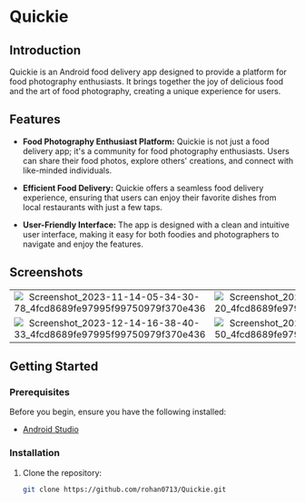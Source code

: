 # Quickie

## Introduction

Quickie is an Android food delivery app designed to provide a platform for food photography enthusiasts. It brings together the joy of delicious food and the art of food photography, creating a unique experience for users.

## Features

- **Food Photography Enthusiast Platform:** Quickie is not just a food delivery app; it's a community for food photography enthusiasts. Users can share their food photos, explore others' creations, and connect with like-minded individuals.

- **Efficient Food Delivery:** Quickie offers a seamless food delivery experience, ensuring that users can enjoy their favorite dishes from local restaurants with just a few taps.

- **User-Friendly Interface:** The app is designed with a clean and intuitive user interface, making it easy for both foodies and photographers to navigate and enjoy the features.

## Screenshots

|||||
|:----------------------------------------:|:-----------------------------------------:|:-----------------------------------------:|:-----------------------------------------:|
| ![Screenshot_2023-11-14-05-34-30-78_4fcd8689fe97995f99750979f370e436](https://github.com/rohan0713/Quickie/assets/43573988/8e632939-1cfb-41d5-bfb5-2a51fd4d4c1d) | ![Screenshot_2023-12-14-16-33-35-20_4fcd8689fe97995f99750979f370e436](https://github.com/rohan0713/Quickie/assets/43573988/00600d05-d7e9-4bab-b785-b9fde02341df) | ![Screenshot_2023-12-14-16-39-55-37_4fcd8689fe97995f99750979f370e436](https://github.com/rohan0713/Quickie/assets/43573988/0d2f79c9-9280-4cf8-b168-3cdb03a60439) | ![Screenshot_2023-12-14-16-31-43-32_4fcd8689fe97995f99750979f370e436](https://github.com/rohan0713/Quickie/assets/43573988/e8873c09-7533-49e0-abcb-898cf97fec03) |
| ![Screenshot_2023-12-14-16-38-40-33_4fcd8689fe97995f99750979f370e436](https://github.com/rohan0713/Quickie/assets/43573988/b52dcab2-b7df-4a9e-bc14-a28e4865beb2) | ![Screenshot_2023-12-14-16-32-05-50_4fcd8689fe97995f99750979f370e436](https://github.com/rohan0713/Quickie/assets/43573988/aa933dae-d074-4d5b-9d8e-47163cc9afe9) | ![Screenshot_2023-12-14-16-38-57-18_4fcd8689fe97995f99750979f370e436](https://github.com/rohan0713/Quickie/assets/43573988/cc8b2f31-65ec-421c-b599-8dbed8667af5) | ![Screenshot_2023-12-14-16-39-04-78_4fcd8689fe97995f99750979f370e436](https://github.com/rohan0713/Quickie/assets/43573988/77435c4f-3df3-4c09-ad29-0daa1aeee073) |






## Getting Started

### Prerequisites

Before you begin, ensure you have the following installed:

- [Android Studio](https://developer.android.com/studio)

### Installation

1. Clone the repository:

   ```bash
   git clone https://github.com/rohan0713/Quickie.git

